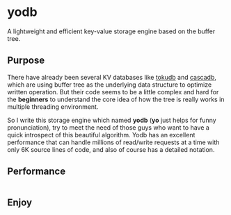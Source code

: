 yodb
====

A lightweight and efficient key-value storage engine based on the buffer tree.

## Purpose
There have already been several KV databases like [tokudb](https://github.com/Tokutek/ft-index) and  [cascadb](https://github.com/weicao/cascadb), which are using buffer tree as the underlying data structure to optimize written operation. But their code seems to be a little complex and hard for the __beginners__ to understand the core idea of how the tree is really works in multiple threading environment.

So I write this storage engine which named __yodb__ (__yo__ just helps for funny pronunciation), try to meet the need of those guys who want to have a quick introspect of this beautiful algorithm. Yodb has an excellent performance that can handle millions of read/write requests at a time with only 6K source lines of code, and also of course has a detailed notation.

## Performance
```

```

## Enjoy
```

```
